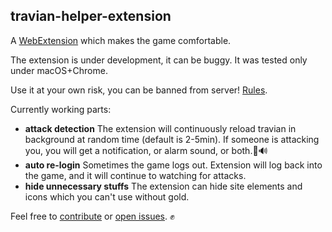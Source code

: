 ## travian-helper-extension
A [WebExtension](https://developer.mozilla.org/en-US/Add-ons/WebExtensions) which makes the game comfortable.

The extension is under development, it can be buggy. It was tested only under macOS+Chrome.

Use it at your own risk, you can be banned from server! [Rules](http://t4.answers.travian.com/?aid=103#bot).

Currently working parts:
- **attack detection** The extension will continuously reload travian in background at random time (default is 2-5min). If someone is attacking you, you will get a notification, or alarm sound, or both.🚨🔊
- **auto re-login** Sometimes the game logs out. Extension will log back into the game, and it will continue to watching for attacks.
- **hide unnecessary stuffs** The extension can hide site elements and icons which you can't use without gold.

Feel free to [contribute](https://github.com/munkacsimark/travian-helper-extension/blob/master/CONTRIBUTING.md) or [open issues](https://github.com/munkacsimark/travian-helper-extension/issues). ✊
